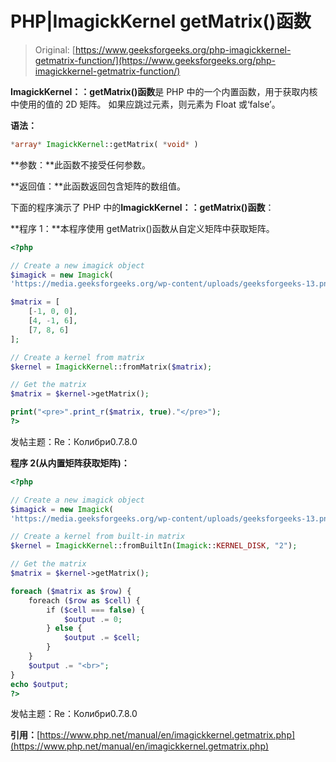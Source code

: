 # PHP|ImagickKernel getMatrix()函数

> Original: [https://www.geeksforgeeks.org/php-imagickkernel-getmatrix-function/](https://www.geeksforgeeks.org/php-imagickkernel-getmatrix-function/)

**ImagickKernel：：getMatrix()函数**是 PHP 中的一个内置函数，用于获取内核中使用的值的 2D 矩阵。 如果应跳过元素，则元素为 Float 或‘false’。

**语法：**

```php
*array* ImagickKernel::getMatrix( *void* )
```

**参数：**此函数不接受任何参数。

**返回值：**此函数返回包含矩阵的数组值。

下面的程序演示了 PHP 中的**ImagickKernel：：getMatrix()函数**：

**程序 1：**本程序使用 getMatrix()函数从自定义矩阵中获取矩阵。

```php
<?php

// Create a new imagick object
$imagick = new Imagick(
'https://media.geeksforgeeks.org/wp-content/uploads/geeksforgeeks-13.png');

$matrix = [
    [-1, 0, 0],
    [4, -1, 6],
    [7, 8, 6]
];

// Create a kernel from matrix
$kernel = ImagickKernel::fromMatrix($matrix);

// Get the matrix
$matrix = $kernel->getMatrix();

print("<pre>".print_r($matrix, true)."</pre>");
?>
```

发帖主题：Re：Колибри0.7.8.0

**程序 2(从内置矩阵获取矩阵)：**

```php
<?php

// Create a new imagick object
$imagick = new Imagick(
'https://media.geeksforgeeks.org/wp-content/uploads/geeksforgeeks-13.png');

// Create a kernel from built-in matrix
$kernel = ImagickKernel::fromBuiltIn(Imagick::KERNEL_DISK, "2");

// Get the matrix
$matrix = $kernel->getMatrix();

foreach ($matrix as $row) {
    foreach ($row as $cell) {
        if ($cell === false) {
            $output .= 0;
        } else {
            $output .= $cell;
        }
    }
    $output .= "<br>";
}
echo $output;
?>
```

发帖主题：Re：Колибри0.7.8.0

**引用：**[https://www.php.net/manual/en/imagickkernel.getmatrix.php](https://www.php.net/manual/en/imagickkernel.getmatrix.php)